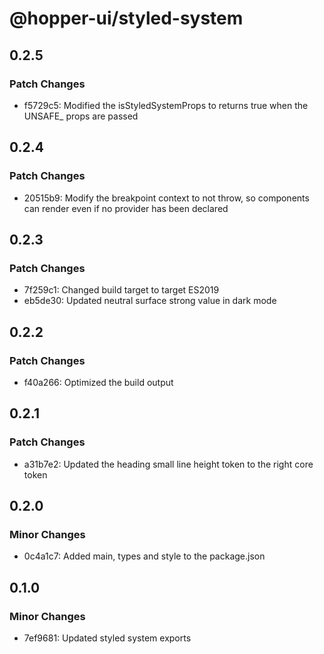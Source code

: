 # @hopper-ui/styled-system

## 0.2.5

### Patch Changes

- f5729c5: Modified the isStyledSystemProps to returns true when the UNSAFE\_ props are passed

## 0.2.4

### Patch Changes

- 20515b9: Modify the breakpoint context to not throw, so components can render even if no provider has been declared

## 0.2.3

### Patch Changes

- 7f259c1: Changed build target to target ES2019
- eb5de30: Updated neutral surface strong value in dark mode

## 0.2.2

### Patch Changes

- f40a266: Optimized the build output

## 0.2.1

### Patch Changes

- a31b7e2: Updated the heading small line height token to the right core token

## 0.2.0

### Minor Changes

- 0c4a1c7: Added main, types and style to the package.json

## 0.1.0

### Minor Changes

- 7ef9681: Updated styled system exports
